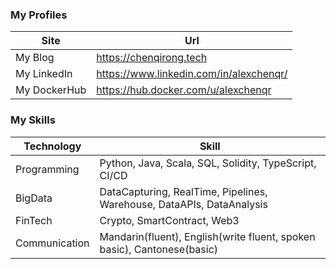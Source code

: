 ### My Profiles

| Site      | Url |
| ----------- | ----------- |
| My Blog      | https://chenqirong.tech       |
| My LinkedIn   | https://www.linkedin.com/in/alexchenqr/        |
| My DockerHub   | https://hub.docker.com/u/alexchenqr        |

### My Skills

| Technology      | Skill |
| ----------- | ----------- |
| Programming      | Python, Java, Scala, SQL, Solidity, TypeScript, CI/CD|
| BigData   | DataCapturing, RealTime, Pipelines, Warehouse, DataAPIs, DataAnalysis |
| FinTech | Crypto, SmartContract, Web3 |
| Communication | Mandarin(fluent), English(write fluent, spoken basic), Cantonese(basic) |
